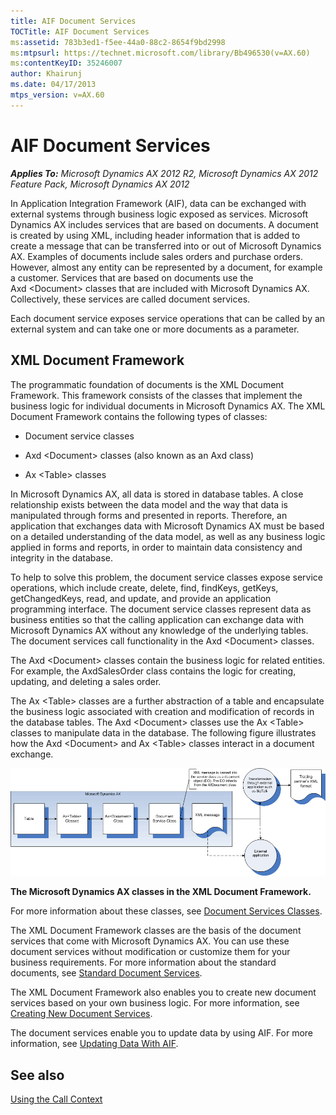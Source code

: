 ```yaml
---
title: AIF Document Services
TOCTitle: AIF Document Services
ms:assetid: 783b3ed1-f5ee-44a0-88c2-8654f9bd2998
ms:mtpsurl: https://technet.microsoft.com/library/Bb496530(v=AX.60)
ms:contentKeyID: 35246007
author: Khairunj
ms.date: 04/17/2013
mtps_version: v=AX.60
---
```


# AIF Document Services 


_**Applies To:** Microsoft Dynamics AX 2012 R2, Microsoft Dynamics AX 2012 Feature Pack, Microsoft Dynamics AX 2012_

In Application Integration Framework (AIF), data can be exchanged with external systems through business logic exposed as services. Microsoft Dynamics AX includes services that are based on documents. A document is created by using XML, including header information that is added to create a message that can be transferred into or out of Microsoft Dynamics AX. Examples of documents include sales orders and purchase orders. However, almost any entity can be represented by a document, for example a customer. Services that are based on documents use the Axd \<Document\> classes that are included with Microsoft Dynamics AX. Collectively, these services are called document services.

Each document service exposes service operations that can be called by an external system and can take one or more documents as a parameter.

## XML Document Framework

The programmatic foundation of documents is the XML Document Framework. This framework consists of the classes that implement the business logic for individual documents in Microsoft Dynamics AX. The XML Document Framework contains the following types of classes:

  - Document service classes

  - Axd \<Document\> classes (also known as an Axd class)

  - Ax \<Table\> classes

In Microsoft Dynamics AX, all data is stored in database tables. A close relationship exists between the data model and the way that data is manipulated through forms and presented in reports. Therefore, an application that exchanges data with Microsoft Dynamics AX must be based on a detailed understanding of the data model, as well as any business logic applied in forms and reports, in order to maintain data consistency and integrity in the database.

To help to solve this problem, the document service classes expose service operations, which include create, delete, find, findKeys, getKeys, getChangedKeys, read, and update, and provide an application programming interface. The document service classes represent data as business entities so that the calling application can exchange data with Microsoft Dynamics AX without any knowledge of the underlying tables. The document services call functionality in the Axd \<Document\> classes.

The Axd \<Document\> classes contain the business logic for related entities. For example, the AxdSalesOrder class contains the logic for creating, updating, and deleting a sales order.

The Ax \<Table\> classes are a further abstraction of a table and encapsulate the business logic associated with creation and modification of records in the database tables. The Axd \<Document\> classes use the Ax \<Table\> classes to manipulate data in the database. The following figure illustrates how the Axd \<Document\> and Ax \<Table\> classes interact in a document exchange.

![XML Document Framework](images/Bb496530.XMLDocumentFramework(AX.60).gif "XML Document Framework")

**The Microsoft Dynamics AX classes in the XML Document Framework.**

For more information about these classes, see [Document Services Classes](document-services-classes.md).

The XML Document Framework classes are the basis of the document services that come with Microsoft Dynamics AX. You can use these document services without modification or customize them for your business requirements. For more information about the standard documents, see [Standard Document Services](standard-document-services.md).

The XML Document Framework also enables you to create new document services based on your own business logic. For more information, see [Creating New Document Services](creating-new-document-services.md).

The document services enable you to update data by using AIF. For more information, see [Updating Data With AIF](updating-data-with-aif.md).

## See also

[Using the Call Context](using-the-call-context.md)

